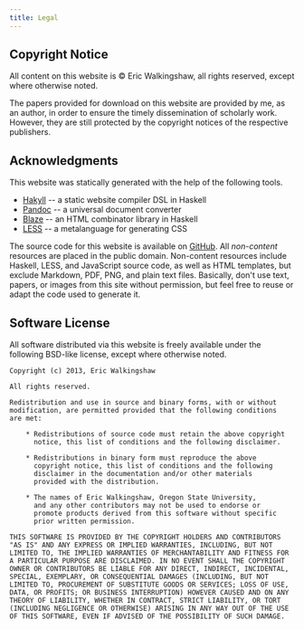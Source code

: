 ```yaml
---
title: Legal
---
```


## Copyright Notice

All content on this website is © Eric Walkingshaw, all rights reserved, except
where otherwise noted.

The papers provided for download on this website are provided by me, as an
author, in order to ensure the timely dissemination of scholarly work. However,
they are still protected by the copyright notices of the respective publishers.


## Acknowledgments

This website was statically generated with the help of the following tools.

 *  [Hakyll](http://jaspervdj.be/hakyll) -- a static website compiler DSL
    in Haskell
 *  [Pandoc](https://pandoc.org/) -- a universal document converter
 *  [Blaze](http://jaspervdj.be/blaze) -- an HTML combinator library in Haskell
 *  [LESS](http://lesscss.org) -- a metalanguage for generating CSS

The source code for this website is available on
[GitHub](https://github.com/walkie/WebPage). All *non-content* resources are
placed in the public domain. Non-content resources include Haskell, LESS, and
JavaScript source code, as well as HTML templates, but exclude Markdown, PDF,
PNG, and plain text files. Basically, don't use text, papers, or images from
this site without permission, but feel free to reuse or adapt the code used to
generate it.


## Software License

All software distributed via this website is freely available under the
following BSD-like license, except where otherwise noted.

    
    Copyright (c) 2013, Eric Walkingshaw
    
    All rights reserved.
    
    Redistribution and use in source and binary forms, with or without
    modification, are permitted provided that the following conditions
    are met:
    
        * Redistributions of source code must retain the above copyright
          notice, this list of conditions and the following disclaimer.
    
        * Redistributions in binary form must reproduce the above
          copyright notice, this list of conditions and the following
          disclaimer in the documentation and/or other materials
          provided with the distribution.
    
        * The names of Eric Walkingshaw, Oregon State University,
          and any other contributors may not be used to endorse or
          promote products derived from this software without specific
          prior written permission.
    
    THIS SOFTWARE IS PROVIDED BY THE COPYRIGHT HOLDERS AND CONTRIBUTORS
    "AS IS" AND ANY EXPRESS OR IMPLIED WARRANTIES, INCLUDING, BUT NOT
    LIMITED TO, THE IMPLIED WARRANTIES OF MERCHANTABILITY AND FITNESS FOR
    A PARTICULAR PURPOSE ARE DISCLAIMED. IN NO EVENT SHALL THE COPYRIGHT
    OWNER OR CONTRIBUTORS BE LIABLE FOR ANY DIRECT, INDIRECT, INCIDENTAL,
    SPECIAL, EXEMPLARY, OR CONSEQUENTIAL DAMAGES (INCLUDING, BUT NOT
    LIMITED TO, PROCUREMENT OF SUBSTITUTE GOODS OR SERVICES; LOSS OF USE,
    DATA, OR PROFITS; OR BUSINESS INTERRUPTION) HOWEVER CAUSED AND ON ANY
    THEORY OF LIABILITY, WHETHER IN CONTRACT, STRICT LIABILITY, OR TORT
    (INCLUDING NEGLIGENCE OR OTHERWISE) ARISING IN ANY WAY OUT OF THE USE
    OF THIS SOFTWARE, EVEN IF ADVISED OF THE POSSIBILITY OF SUCH DAMAGE.
